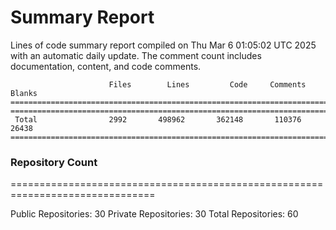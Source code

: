 # Summary Report
Lines of code summary report compiled on Thu Mar  6 01:05:02 UTC 2025 with an automatic daily update. The comment count includes documentation, content, and code comments.
```
                      Files        Lines         Code     Comments       Blanks
===============================================================================
===============================================================================
 Total                2992       498962       362148       110376        26438
===============================================================================
```

### Repository Count
===============================================================================

Public Repositories: 30
Private Repositories: 30
Total Repositories: 60

